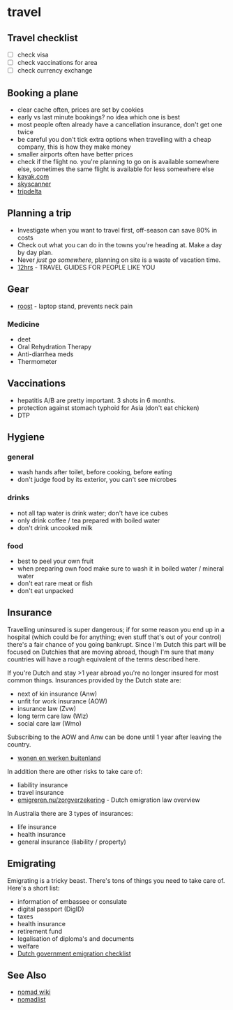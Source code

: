 # travel

## Travel checklist
- [ ] check visa
- [ ] check vaccinations for area
- [ ] check currency exchange

## Booking a plane
- clear cache often, prices are set by cookies
- early vs last minute bookings? no idea which one is best
- most people often already have a cancellation insurance, don't get one twice
- be careful you don't tick extra options when travelling with a cheap company,
this is how they make money
- smaller airports often have better prices
- check if the flight no. you're planning to go on is available somewhere else,
sometimes the same flight is available for less somewhere else
- [kayak.com](http://www.kayak.com)
- [skyscanner](http://skyscanner.com)
- [tripdelta](https://tripdelta.com)

## Planning a trip
- Investigate when you want to travel first, off-season can save 80% in costs
- Check out what you can do in the towns you're heading at. Make a day by day
plan.
- Never _just go somewhere_, planning on site is a waste of vacation time.
- [12hrs](http://www.12hrs.net/guides-overview) - TRAVEL GUIDES FOR PEOPLE LIKE YOU

## Gear
- [roost](http://www.therooststand.com/) - laptop stand, prevents neck pain

### Medicine
- deet
- Oral Rehydration Therapy
- Anti-diarrhea meds
- Thermometer

## Vaccinations
- hepatitis A/B are pretty important. 3 shots in 6 months.
- protection against stomach typhoid for Asia (don't eat chicken)
- DTP

## Hygiene
### general
- wash hands after toilet, before cooking, before eating
- don't judge food by its exterior, you can't see microbes

### drinks
- not all tap water is drink water; don't have ice cubes
- only drink coffee / tea prepared with boiled water
- don't drink uncooked milk

### food
- best to peel your own fruit
- when preparing own food make sure to wash it in boiled water / mineral water
- don't eat rare meat or fish
- don't eat unpacked

## Insurance
Travelling uninsured is super dangerous; if for some reason you end up in a
hospital (which could be for anything; even stuff that's out of your control)
there's a fair chance of you going bankrupt. Since I'm Dutch this part will
be focused on Dutchies that are moving abroad, though I'm sure that many
countries will have a rough equivalent of the terms described here.

If you're Dutch and stay >1 year abroad you're no longer insured for most
common things. Insurances provided by the Dutch state are:
- next of kin insurance (Anw)
- unfit for work insurance (AOW)
- insurance law (Zvw)
- long term care law (Wlz)
- social care law (Wmo)

Subscribing to the AOW and Anw can be done until 1 year after leaving the
country.
- [wonen en werken buitenland](https://www.svb.nl/int/nl/vv/wonen_werken_buiten_nederland/buiten_nl_wonen_werken/index.jsp)

In addition there are other risks to take care of:
- liability insurance
- travel insurance
- [emigreren.nu/zorgverzekering](http://www.emigreren.nu/zorgverzekering-en-emigratie/) - Dutch emigration law overview

In Australia there are 3 types of insurances:
- life insurance
- health insurance
- general insurance (liability / property)

## Emigrating
Emigrating is a tricky beast. There's tons of things you need to take care of.
Here's a short list:
- information of embassee or consulate
- digital passport (DigID)
- taxes
- health insurance
- retirement fund
- legalisation of diploma's and documents
- welfare
- [Dutch government emigration checklist](http://www.rijksoverheid.nl/onderwerpen/werken-in-het-buitenland/vraag-en-antwoord/wat-moet-ik-regelen-als-ik-ga-emigreren.html)

## See Also
- [nomad wiki](http://www.nomadwiki.net/)
- [nomadlist](https://nomadlist.com/)
